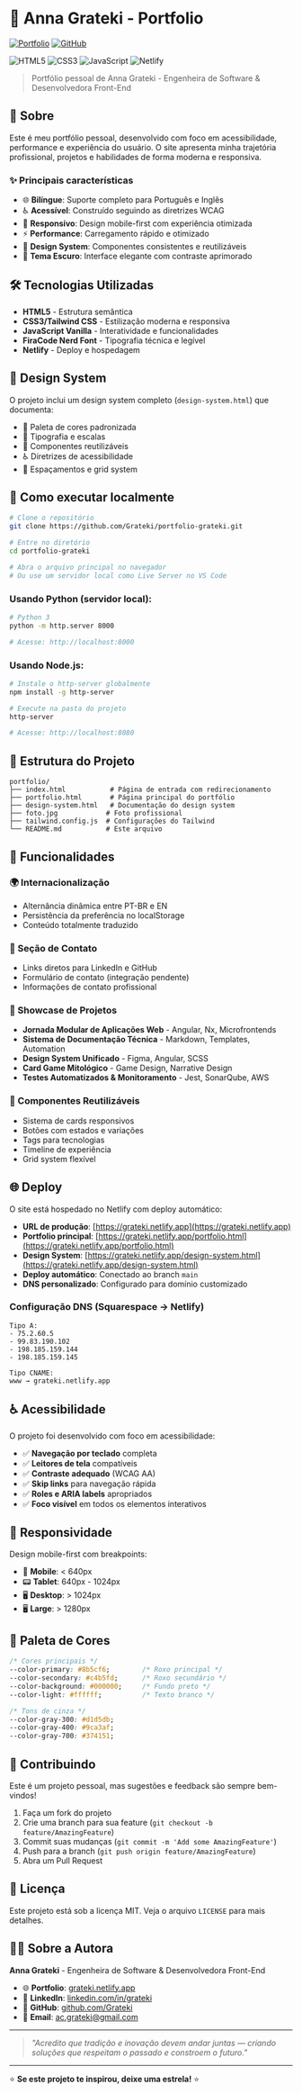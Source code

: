 # 🚀 Anna Grateki - Portfolio

[![Portfolio](https://img.shields.io/badge/🌐_Portfolio-Live-brightgreen?style=for-the-badge)](https://grateki.netlify.app)
[![GitHub](https://img.shields.io/badge/📂_Source-GitHub-black?style=for-the-badge&logo=github)](https://github.com/Grateki/portfolio-grateki)

![HTML5](https://img.shields.io/badge/HTML5-E34F26?style=flat&logo=html5&logoColor=white)
![CSS3](https://img.shields.io/badge/CSS3-1572B6?style=flat&logo=css3&logoColor=white)
![JavaScript](https://img.shields.io/badge/JavaScript-F7DF1E?style=flat&logo=javascript&logoColor=black)
![Netlify](https://img.shields.io/badge/Netlify-00AD9F?style=flat&logo=netlify&logoColor=white)

> Portfólio pessoal de Anna Grateki - Engenheira de Software & Desenvolvedora Front-End

## 🌟 Sobre

Este é meu portfólio pessoal, desenvolvido com foco em acessibilidade, performance e experiência do usuário. O site apresenta minha trajetória profissional, projetos e habilidades de forma moderna e responsiva.

### ✨ Principais características

- 🌐 **Bilíngue**: Suporte completo para Português e Inglês
- ♿ **Acessível**: Construído seguindo as diretrizes WCAG
- 📱 **Responsivo**: Design mobile-first com experiência otimizada
- ⚡ **Performance**: Carregamento rápido e otimizado
- 🎨 **Design System**: Componentes consistentes e reutilizáveis
- 🌙 **Tema Escuro**: Interface elegante com contraste aprimorado

## 🛠️ Tecnologias Utilizadas

- **HTML5** - Estrutura semântica
- **CSS3/Tailwind CSS** - Estilização moderna e responsiva
- **JavaScript Vanilla** - Interatividade e funcionalidades
- **FiraCode Nerd Font** - Tipografia técnica e legível
- **Netlify** - Deploy e hospedagem

## 🎨 Design System

O projeto inclui um design system completo (`design-system.html`) que documenta:

- 🎨 Paleta de cores padronizada
- 📝 Tipografia e escalas
- 🔘 Componentes reutilizáveis
- ♿ Diretrizes de acessibilidade
- 📏 Espaçamentos e grid system

## 🚀 Como executar localmente

```bash
# Clone o repositório
git clone https://github.com/Grateki/portfolio-grateki.git

# Entre no diretório
cd portfolio-grateki

# Abra o arquivo principal no navegador
# Ou use um servidor local como Live Server no VS Code
```

### Usando Python (servidor local):
```bash
# Python 3
python -m http.server 8000

# Acesse: http://localhost:8000
```

### Usando Node.js:
```bash
# Instale o http-server globalmente
npm install -g http-server

# Execute na pasta do projeto
http-server

# Acesse: http://localhost:8080
```

## 📁 Estrutura do Projeto

```
portfolio/
├── index.html           # Página de entrada com redirecionamento
├── portfolio.html       # Página principal do portfólio
├── design-system.html   # Documentação do design system
├── foto.jpg            # Foto profissional
├── tailwind.config.js  # Configurações do Tailwind
└── README.md           # Este arquivo
```

## 🎯 Funcionalidades

### 🌍 Internacionalização
- Alternância dinâmica entre PT-BR e EN
- Persistência da preferência no localStorage
- Conteúdo totalmente traduzido

### 📧 Seção de Contato
- Links diretos para LinkedIn e GitHub
- Formulário de contato (integração pendente)
- Informações de contato profissional

### 💼 Showcase de Projetos
- **Jornada Modular de Aplicações Web** - Angular, Nx, Microfrontends
- **Sistema de Documentação Técnica** - Markdown, Templates, Automation
- **Design System Unificado** - Figma, Angular, SCSS
- **Card Game Mitológico** - Game Design, Narrative Design
- **Testes Automatizados & Monitoramento** - Jest, SonarQube, AWS

### 🎨 Componentes Reutilizáveis
- Sistema de cards responsivos
- Botões com estados e variações
- Tags para tecnologias
- Timeline de experiência
- Grid system flexível

## 🌐 Deploy

O site está hospedado no Netlify com deploy automático:

- **URL de produção**: [https://grateki.netlify.app](https://grateki.netlify.app)
- **Portfolio principal**: [https://grateki.netlify.app/portfolio.html](https://grateki.netlify.app/portfolio.html)
- **Design System**: [https://grateki.netlify.app/design-system.html](https://grateki.netlify.app/design-system.html)
- **Deploy automático**: Conectado ao branch `main`
- **DNS personalizado**: Configurado para domínio customizado

### Configuração DNS (Squarespace → Netlify)

```
Tipo A:
- 75.2.60.5
- 99.83.190.102
- 198.185.159.144
- 198.185.159.145

Tipo CNAME:
www → grateki.netlify.app
```

## ♿ Acessibilidade

O projeto foi desenvolvido com foco em acessibilidade:

- ✅ **Navegação por teclado** completa
- ✅ **Leitores de tela** compatíveis
- ✅ **Contraste adequado** (WCAG AA)
- ✅ **Skip links** para navegação rápida
- ✅ **Roles e ARIA labels** apropriados
- ✅ **Foco visível** em todos os elementos interativos

## 📱 Responsividade

Design mobile-first com breakpoints:

- 📱 **Mobile**: < 640px
- 📟 **Tablet**: 640px - 1024px
- 🖥️ **Desktop**: > 1024px
- 🖥️ **Large**: > 1280px

## 🎨 Paleta de Cores

```css
/* Cores principais */
--color-primary: #8b5cf6;        /* Roxo principal */
--color-secondary: #c4b5fd;      /* Roxo secundário */
--color-background: #000000;     /* Fundo preto */
--color-light: #ffffff;          /* Texto branco */

/* Tons de cinza */
--color-gray-300: #d1d5db;
--color-gray-400: #9ca3af;
--color-gray-700: #374151;
```

## 🤝 Contribuindo

Este é um projeto pessoal, mas sugestões e feedback são sempre bem-vindos!

1. Faça um fork do projeto
2. Crie uma branch para sua feature (`git checkout -b feature/AmazingFeature`)
3. Commit suas mudanças (`git commit -m 'Add some AmazingFeature'`)
4. Push para a branch (`git push origin feature/AmazingFeature`)
5. Abra um Pull Request

## 📄 Licença

Este projeto está sob a licença MIT. Veja o arquivo `LICENSE` para mais detalhes.

## 👩‍💻 Sobre a Autora

**Anna Grateki** - Engenheira de Software & Desenvolvedora Front-End

- 🌐 **Portfolio**: [grateki.netlify.app](https://grateki.netlify.app)
- 💼 **LinkedIn**: [linkedin.com/in/grateki](https://www.linkedin.com/in/grateki/)
- 🐙 **GitHub**: [github.com/Grateki](https://github.com/Grateki)
- 📧 **Email**: ac.grateki@gmail.com

---

> *"Acredito que tradição e inovação devem andar juntas — criando soluções que respeitam o passado e constroem o futuro."*

---

⭐ **Se este projeto te inspirou, deixe uma estrela!** ⭐
